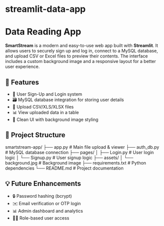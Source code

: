 # streamlit-data-app

# Data Reading App

**SmartStream** is a modern and easy-to-use web app built with **Streamlit**. It allows users to securely sign up and log in, connect to a MySQL database, and upload CSV or Excel files to preview their contents. The interface includes a custom background image and a responsive layout for a better user experience.


## 🚀 Features

- 🔐 User Sign-Up and Login system
- 🗃️ MySQL database integration for storing user details
- 📁 Upload CSV/XLS/XLSX files
- 📊 View uploaded data in a table
- 🎨 Clean UI with background image styling


## 📁 Project Structure

smartstream-app/
├── app.py               # Main file upload & viewer
├── auth_db.py           # MySQL database connection
├── pages/
│   ├── Login.py         # User login logic
│   └── Signup.py        # User signup logic
├── assets/
│   └── background.jpg   # Background image
├── requirements.txt     # Python dependencies
└── README.md            # Project documentation

## 💡 Future Enhancements

- 🔒 Password hashing (bcrypt)
- ✉️ Email verification or OTP login
- 📊 Admin dashboard and analytics
- 🧑‍💼 Role-based user access
